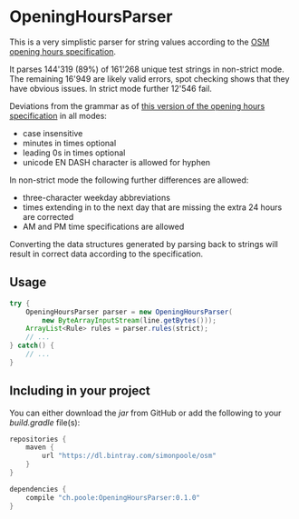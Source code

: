 # OpeningHoursParser

This is a very simplistic parser for string values according to the [OSM opening hours specification][opening-hours-specification].

It parses 144'319 (89%) of 161'268 unique test strings in non-strict mode. The remaining 16'949 are likely valid errors, spot checking shows that they have obvious issues. In strict mode further 12'546 fail.

Deviations from the grammar as of [this version of the opening hours specification][opening-hours-grammar-specification] in all modes:

 * case insensitive
 * minutes in times optional
 * leading 0s in times optional
 * unicode EN DASH character is allowed for hyphen

In non-strict mode the following further differences are allowed:

 * three-character weekday abbreviations
 * times extending in to the next day that are missing the extra 24 hours are corrected
 * AM and PM time specifications are allowed

Converting the data structures generated by parsing back to strings will result in correct data according to the specification.

## Usage

``` java
try {
	OpeningHoursParser parser = new OpeningHoursParser(
		new ByteArrayInputStream(line.getBytes()));
	ArrayList<Rule> rules = parser.rules(strict);
	// ...
} catch() {
	// ...
}
```

## Including in your project

You can either download the *jar* from GitHub or add the following to your *build.gradle* file(s):

``` groovy
repositories {
    maven {
    	url "https://dl.bintray.com/simonpoole/osm"
    }
}
```

``` groovy
dependencies {
    compile "ch.poole:OpeningHoursParser:0.1.0"
}
```


[opening-hours-specification]: http://wiki.openstreetmap.org/wiki/Key:opening_hours/specification
[opening-hours-grammar-specification]: http://wiki.openstreetmap.org/w/index.php?title=Key:opening_hours/specification&oldid=1075290
